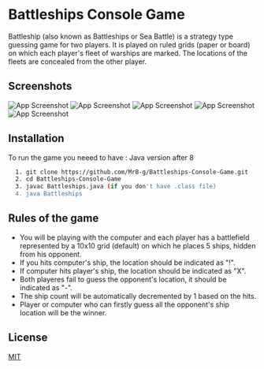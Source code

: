 
# Battleships Console Game

Battleship (also known as Battleships or Sea Battle) is a strategy type guessing game for two players. It is played on ruled grids (paper or board) on which each player's fleet of warships are marked. The locations of the fleets are concealed from the other player.




## Screenshots

![App Screenshot]()
![App Screenshot]()
![App Screenshot]()
![App Screenshot]()
![App Screenshot]()


## Installation

To run the game you neeed to have : Java version after 8

```bash
  1. git clone https://github.com/MrB-g/Battleships-Console-Game.git
  2. cd Battleships-Console-Game
  3. javac Battleships.java (if you don't have .class file)
  4. java Battleships
```
    
## Rules of the game

* You will be playing with the computer and each player has a battlefield represented by a 10x10 grid (default) on which he places 5 ships, hidden from his opponent.
* If you hits computer's ship, the location should be indicated as "!".
* If computer hits player's ship, the location should be indicated as "X".
* Both playeres fail to guess the opponent's location, it should be indicated as "-".
* The ship count will be automatically decremented by 1 based on the hits.
* Player or computer who can firstly guess all the opponent's ship location will be the winner.


## License

[MIT](https://choosealicense.com/licenses/mit/)

